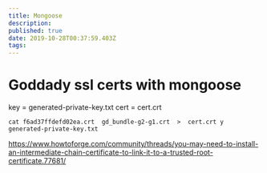 ```yaml
---
title: Mongoose
description: 
published: true
date: 2019-10-28T00:37:59.403Z
tags: 
---
```


# Goddady ssl certs with mongoose
key = generated-private-key.txt
cert  = cert.crt


```text
cat f6ad37ffdefd02ea.crt  gd_bundle-g2-g1.crt  >  cert.crt y generated-private-key.txt

```

https://www.howtoforge.com/community/threads/you-may-need-to-install-an-intermediate-chain-certificate-to-link-it-to-a-trusted-root-certificate.77681/



